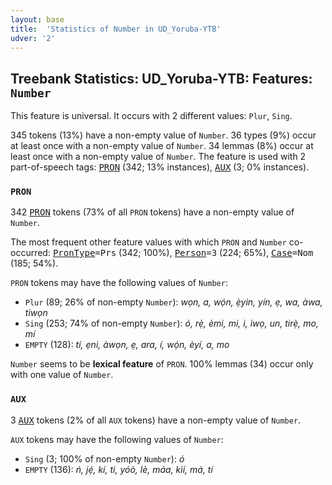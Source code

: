 ```yaml
---
layout: base
title:  'Statistics of Number in UD_Yoruba-YTB'
udver: '2'
---
```


## Treebank Statistics: UD_Yoruba-YTB: Features: `Number`

This feature is universal.
It occurs with 2 different values: `Plur`, `Sing`.

345 tokens (13%) have a non-empty value of `Number`.
36 types (9%) occur at least once with a non-empty value of `Number`.
34 lemmas (8%) occur at least once with a non-empty value of `Number`.
The feature is used with 2 part-of-speech tags: <tt><a href="yo_ytb-pos-PRON.html">PRON</a></tt> (342; 13% instances), <tt><a href="yo_ytb-pos-AUX.html">AUX</a></tt> (3; 0% instances).

### `PRON`

342 <tt><a href="yo_ytb-pos-PRON.html">PRON</a></tt> tokens (73% of all `PRON` tokens) have a non-empty value of `Number`.

The most frequent other feature values with which `PRON` and `Number` co-occurred: <tt><a href="yo_ytb-feat-PronType.html">PronType</a></tt><tt>=Prs</tt> (342; 100%), <tt><a href="yo_ytb-feat-Person.html">Person</a></tt><tt>=3</tt> (224; 65%), <tt><a href="yo_ytb-feat-Case.html">Case</a></tt><tt>=Nom</tt> (185; 54%).

`PRON` tokens may have the following values of `Number`:

* `Plur` (89; 26% of non-empty `Number`): <em>wọn, a, wọ́n, ẹ̀yin, yín, ẹ, wa, àwa, tiwọn</em>
* `Sing` (253; 74% of non-empty `Number`): <em>ó, rẹ̀, èmi, mi, i, ìwọ, un, tirẹ̀, mo, mí</em>
* `EMPTY` (128): <em>tí, ẹni, àwọn, ẹ, ara, í, wọ́n, èyí, a, mo</em>

`Number` seems to be **lexical feature** of `PRON`. 100% lemmas (34) occur only with one value of `Number`.

### `AUX`

3 <tt><a href="yo_ytb-pos-AUX.html">AUX</a></tt> tokens (2% of all `AUX` tokens) have a non-empty value of `Number`.

`AUX` tokens may have the following values of `Number`:

* `Sing` (3; 100% of non-empty `Number`): <em>ó</em>
* `EMPTY` (136): <em>ń, jẹ́, kí, ti, yóò, lè, máa, kìí, má, tí</em>

